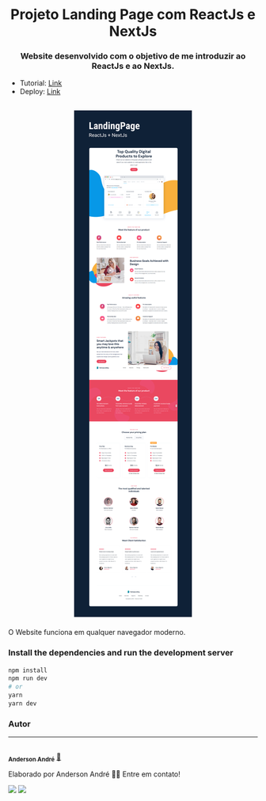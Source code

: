 <h1 align="center">
  Projeto Landing Page com ReactJs e NextJs
</h1>

<h3 align="center">
   Website desenvolvido com o objetivo de me introduzir ao ReactJs e ao NextJs.
</h3>

<ul>
  <li>Tutorial: <a href="https://www.youtube.com/watch?v=iGBERMGMIvc" target="_blank">Link</a></li>
  <li>Deploy: <a href="https://next-js-react-website.netlify.app/" target="_blank">Link</a></li>
</ul>

<h2 align="center">
  <img alt="Demo" title="#Demo" src="https://github.com/Anderson-Andre-P/NextJs-Landing-Page/blob/main/Demo2.png">
</h2>

<p>
  O Website funciona em qualquer navegador moderno.
</p>


### Install the dependencies and run the development server

```bash
npm install
npm run dev
# or
yarn
yarn dev
```

### Autor
---

<a href="https://www.linkedin.com/in/anderson-andre-pereira/">
 <img style="border-radius: 50%;" src="https://media-exp1.licdn.com/dms/image/C4D03AQFNJAFWZ2h5nA/profile-displayphoto-shrink_800_800/0/1606771778737?e=1629936000&v=beta&t=mh0jVEGG_fvkE16VwussiwgJdlbK9IkSGPIXMSPKstI" width="100px;" alt=""/>
 <br />
 <sub><b>Anderson André</b></sub></a> <a href="https://www.linkedin.com/in/anderson-andre-pereira/" title="LinkedIn">🚀</a>


Elaborado por Anderson André 👋🏽 Entre em contato!

 <div> 
  <a href = "mailto:andreandersoncaue.e@gmail.com"><img src="https://img.shields.io/badge/-Gmail-%23333?style=for-the-badge&logo=gmail&logoColor=white" target="_blank"></a>
  <a href="https://www.linkedin.com/in/anderson-andre-pereira/" target="_blank"><img src="https://img.shields.io/badge/-LinkedIn-%230077B5?style=for-the-badge&logo=linkedin&logoColor=white" target="_blank"></a> 
</div>
